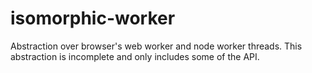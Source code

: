 # isomorphic-worker

Abstraction over browser's web worker and node worker threads.
This abstraction is incomplete and only includes some of the API.
